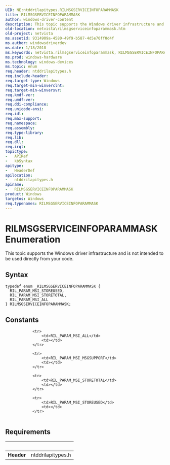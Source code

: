 ```yaml
---
UID: NE:ntddrilapitypes.RILMSGSERVICEINFOPARAMMASK
title: RILMSGSERVICEINFOPARAMMASK
author: windows-driver-content
description: This topic supports the Windows driver infrastructure and is not intended to be used directly from your code.
old-location: netvista\rilmsgserviceinfoparammask.htm
old-project: netvista
ms.assetid: 9314909a-4580-49f9-b587-4d5e70ff0d4f
ms.author: windowsdriverdev
ms.date: 1/18/2018
ms.keywords: netvista.rilmsgserviceinfoparammask, RILMSGSERVICEINFOPARAMMASK, ntddrilapitypes/RIL_PARAM_MSI_STOREUSED, ntddrilapitypes/RILMSGSERVICEINFOPARAMMASK, RIL_PARAM_MSI_STORETOTAL, RIL_PARAM_MSI_STOREUSED, ntddrilapitypes/RIL_PARAM_MSI_ALL, RILMSGSERVICEINFOPARAMMASK enumeration [Network Drivers Starting with Windows Vista], RIL_PARAM_MSI_ALL, ntddrilapitypes/RIL_PARAM_MSI_STORETOTAL
ms.prod: windows-hardware
ms.technology: windows-devices
ms.topic: enum
req.header: ntddrilapitypes.h
req.include-header: 
req.target-type: Windows
req.target-min-winverclnt: 
req.target-min-winversvr: 
req.kmdf-ver: 
req.umdf-ver: 
req.ddi-compliance: 
req.unicode-ansi: 
req.idl: 
req.max-support: 
req.namespace: 
req.assembly: 
req.type-library: 
req.lib: 
req.dll: 
req.irql: 
topictype:
-	APIRef
-	kbSyntax
apitype:
-	HeaderDef
apilocation:
-	ntddrilapitypes.h
apiname:
-	RILMSGSERVICEINFOPARAMMASK
product: Windows
targetos: Windows
req.typenames: RILMSGSERVICEINFOPARAMMASK
---
```


# RILMSGSERVICEINFOPARAMMASK Enumeration
This topic supports the Windows driver infrastructure and is not intended to be used directly from your code.

## Syntax
````
typedef enum _RILMSGSERVICEINFOPARAMMASK { 
  RIL_PARAM_MSI_STOREUSED,
  RIL_PARAM_MSI_STORETOTAL,
  RIL_PARAM_MSI_ALL
} RILMSGSERVICEINFOPARAMMASK;
````

## Constants

<table>
            
                <tr>
                    <td>RIL_PARAM_MSI_ALL</td>
                    <td></td>
                </tr>
            
                <tr>
                    <td>RIL_PARAM_MSI_MSGSUPPORT</td>
                    <td></td>
                </tr>
            
                <tr>
                    <td>RIL_PARAM_MSI_STORETOTAL</td>
                    <td></td>
                </tr>
            
                <tr>
                    <td>RIL_PARAM_MSI_STOREUSED</td>
                    <td></td>
                </tr>
</table>


## Requirements
| &nbsp; | &nbsp; |
| ---- |:---- |
| **Header** | ntddrilapitypes.h |